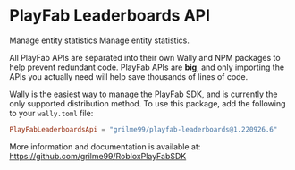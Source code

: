 # PlayFab Leaderboards API

Manage entity statistics Manage entity statistics.

All PlayFab APIs are separated into their own Wally and NPM packages to help prevent redundant code.
PlayFab APIs are **big**, and only importing the APIs you actually need will help save thousands of lines of code.

Wally is the easiest way to manage the PlayFab SDK, and is currently the only supported distribution method.
To use this package, add the following to your `wally.toml` file:

```toml
PlayFabLeaderboardsApi = "grilme99/playfab-leaderboards@1.220926.6"
```

More information and documentation is available at:
https://github.com/grilme99/RobloxPlayFabSDK
